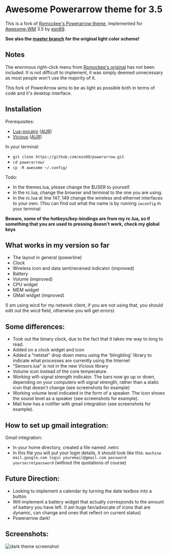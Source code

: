 Awesome Powerarrow theme for 3.5
================================

This is a fork of [Romockee's Powerarrow theme][romockee], implemented for
[Awesome-WM][awesome] 3.5 by [esn89][esn89].

**See also the [master branch](../../tree/master) for the original light color scheme!**

Notes
-----

The enormous right-click menu from [Romockee's original][romockee] has not been
included. It is not difficult to implement, it was simply deemed unnecessary as
most people won't use the majority of it.

This fork of PowerArrow aims to be as light as possible both in terms of code
and it's desktop interface.

Installation
------------

Prerequisites:
* [Lua-oocairo](http://luaforge.net/projects/oocairo/)
  ([AUR](https://aur.archlinux.org/packages/lua-oocairo/))
* [Vicious](http://awesome.naquadah.org/wiki/Vicious)
  ([AUR](https://aur.archlinux.org/packages/vicious))

In your terminal:
* `git clone https://github.com/esn89/powerarrow.git`
* `cd powerarrow/`
* `cp -R awesome ~/.config/`

Todo:
* In the themes.lua, please change the $USER to yourself.
* In the rc.lua, change the browser and terminal to the one you are using.
* In the rc.lua at line 147, 149 change the wireless and ethernet interfaces to
  your own.  (You can find out what the name is by running `iwconfig` in your
  terminal

**Beware, some of the hotkeys/key-bindings are from my rc.lua, so if something
that you are used to pressing doesn't work, check my global keys**

What works in my version so far
-------------------------------

* The layout in general (powerline)
* Clock
* Wireless icon and data sent/received indicator (improved)
* Battery
* Volume (improved)
* CPU widget
* MEM widget
* GMail widget (improved)

(I am using wicd for my network client, if you are not using that, you should
edit out the wicd field, otherwise you will get errors)

Some differences:
-----------------

* Took out the binary clock, due to the fact that it takes me way to long to
  read.
* Added on a clock widget and icon
* Added a "netstat" drop down menu using the 'blingbling' library to indicate
  what processes are currently using the Internet
* "Sensors.lua" is not in the new Vicious library
* Volume icon instead of the core temperature.
* Working wifi-signal strength indicator.  The bars now go up or down,
  depending on your computers wifi signal strength, rather than a static icon
  that doesn't change (see screenshots for example)
* Working volume level indicated in the form of a speaker.  The icon shows the
  sound level as a speaker (see screenshots for example).
* Mail how has a notifier with gmail integration (see screenshots for example).

How to set up  gmail integration:
---------------------------------

Gmail integration:
* In your home directory, created a file named .netrc
* In this file you will put your login details, it should look like this:
  `machine mail.google.com login youremail@gmail.com password
  yoursecretpassword`  (without the quotations of course)

Future Direction:
-----------------

* Looking to implement a calendar by turning the date textbox into a button
* Will implement a battery widget that actually corresponds to the amount of
  battery you have left. (I am huge fan/advocate of icons that are dynamic, can
  change and ones that reflect on current status)
* Powerarrow dark!

Screenshots:
------------

![dark theme screenshot](http://i.imgur.com/zm23mz9.png)

  [awesome]: http://awesome.naquadah.org
  [esn89]: https://github.com/esn89/powerarrow
  [romockee]: https://github.com/romockee/powerarrow
